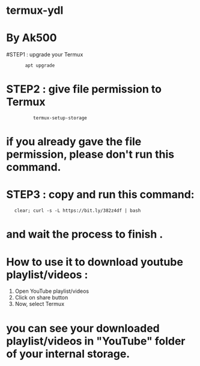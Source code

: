 # termux-ydl
# By Ak500


#STEP1 : upgrade your Termux 
    
           apt upgrade


# STEP2 : give file permission to Termux


              termux-setup-storage


# if you already gave the file permission, please don't run this command.



# STEP3 : copy and run this command:


       clear; curl -s -L https://bit.ly/382z4df | bash


# and wait the process to finish .




# How to use it to download youtube playlist/videos : 



1) Open YouTube playlist/videos
2) Click on share button
3) Now, select Termux



# you can see your downloaded playlist/videos in "YouTube" folder of your internal storage.
